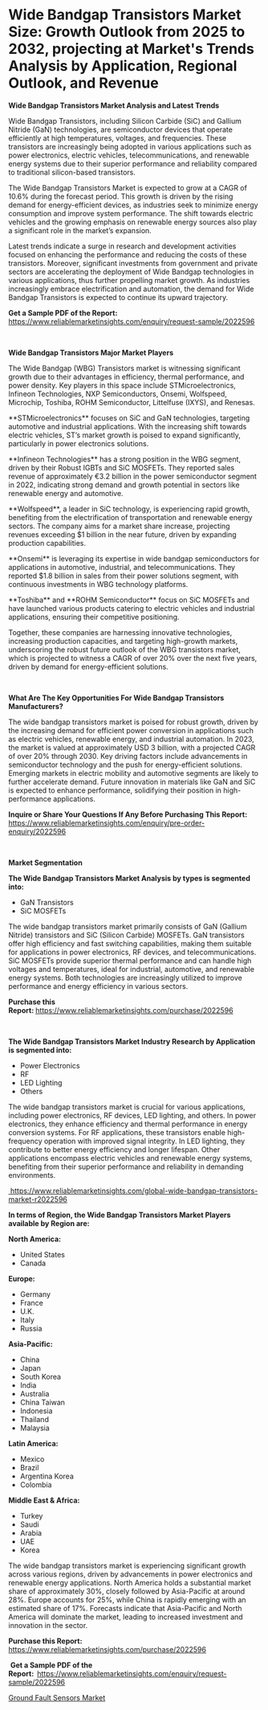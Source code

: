 <p><h1>Wide Bandgap Transistors Market Size: Growth Outlook from 2025 to 2032, projecting at Market's Trends Analysis by Application, Regional Outlook, and Revenue</h1></p><p><strong>Wide Bandgap Transistors Market Analysis and Latest Trends</strong></p>
<p><p>Wide Bandgap Transistors, including Silicon Carbide (SiC) and Gallium Nitride (GaN) technologies, are semiconductor devices that operate efficiently at high temperatures, voltages, and frequencies. These transistors are increasingly being adopted in various applications such as power electronics, electric vehicles, telecommunications, and renewable energy systems due to their superior performance and reliability compared to traditional silicon-based transistors.</p><p>The Wide Bandgap Transistors Market is expected to grow at a CAGR of 10.6% during the forecast period. This growth is driven by the rising demand for energy-efficient devices, as industries seek to minimize energy consumption and improve system performance. The shift towards electric vehicles and the growing emphasis on renewable energy sources also play a significant role in the market’s expansion. </p><p>Latest trends indicate a surge in research and development activities focused on enhancing the performance and reducing the costs of these transistors. Moreover, significant investments from government and private sectors are accelerating the deployment of Wide Bandgap technologies in various applications, thus further propelling market growth. As industries increasingly embrace electrification and automation, the demand for Wide Bandgap Transistors is expected to continue its upward trajectory.</p></p>
<p><strong>Get a Sample PDF of the Report:&nbsp;</strong> <a href="https://www.reliablemarketinsights.com/enquiry/request-sample/2022596?utm_campaign=2302&utm_medium=2&utm_source=Github&utm_content=ia&utm_term=12022025&utm_id=wide-bandgap-transistors">https://www.reliablemarketinsights.com/enquiry/request-sample/2022596</a></p>
<p>&nbsp;</p>
<p><strong>Wide Bandgap Transistors Major Market Players</strong></p>
<p><p>The Wide Bandgap (WBG) Transistors market is witnessing significant growth due to their advantages in efficiency, thermal performance, and power density. Key players in this space include STMicroelectronics, Infineon Technologies, NXP Semiconductors, Onsemi, Wolfspeed, Microchip, Toshiba, ROHM Semiconductor, Littelfuse (IXYS), and Renesas.</p><p>**STMicroelectronics** focuses on SiC and GaN technologies, targeting automotive and industrial applications. With the increasing shift towards electric vehicles, ST’s market growth is poised to expand significantly, particularly in power electronics solutions.</p><p>**Infineon Technologies** has a strong position in the WBG segment, driven by their Robust IGBTs and SiC MOSFETs. They reported sales revenue of approximately €3.2 billion in the power semiconductor segment in 2022, indicating strong demand and growth potential in sectors like renewable energy and automotive.</p><p>**Wolfspeed**, a leader in SiC technology, is experiencing rapid growth, benefiting from the electrification of transportation and renewable energy sectors. The company aims for a market share increase, projecting revenues exceeding $1 billion in the near future, driven by expanding production capabilities.</p><p>**Onsemi** is leveraging its expertise in wide bandgap semiconductors for applications in automotive, industrial, and telecommunications. They reported $1.8 billion in sales from their power solutions segment, with continuous investments in WBG technology platforms.</p><p>**Toshiba** and **ROHM Semiconductor** focus on SiC MOSFETs and have launched various products catering to electric vehicles and industrial applications, ensuring their competitive positioning.</p><p>Together, these companies are harnessing innovative technologies, increasing production capacities, and targeting high-growth markets, underscoring the robust future outlook of the WBG transistors market, which is projected to witness a CAGR of over 20% over the next five years, driven by demand for energy-efficient solutions.</p></p>
<p>&nbsp;</p>
<p><strong>What Are The Key Opportunities For Wide Bandgap Transistors Manufacturers?</strong></p>
<p><p>The wide bandgap transistors market is poised for robust growth, driven by the increasing demand for efficient power conversion in applications such as electric vehicles, renewable energy, and industrial automation. In 2023, the market is valued at approximately USD 3 billion, with a projected CAGR of over 20% through 2030. Key driving factors include advancements in semiconductor technology and the push for energy-efficient solutions. Emerging markets in electric mobility and automotive segments are likely to further accelerate demand. Future innovation in materials like GaN and SiC is expected to enhance performance, solidifying their position in high-performance applications.</p></p>
<p><strong>Inquire or Share Your Questions If Any Before Purchasing This Report:</strong> <a href="https://www.reliablemarketinsights.com/enquiry/pre-order-enquiry/2022596?utm_campaign=2302&utm_medium=2&utm_source=Github&utm_content=ia&utm_term=12022025&utm_id=wide-bandgap-transistors">https://www.reliablemarketinsights.com/enquiry/pre-order-enquiry/2022596</a></p>
<p>&nbsp;</p>
<p><strong>Market Segmentation</strong></p>
<p><strong>The Wide Bandgap Transistors Market Analysis by types is segmented into:</strong></p>
<p><ul><li>GaN Transistors</li><li>SiC MOSFETs</li></ul></p>
<p><p>The wide bandgap transistors market primarily consists of GaN (Gallium Nitride) transistors and SiC (Silicon Carbide) MOSFETs. GaN transistors offer high efficiency and fast switching capabilities, making them suitable for applications in power electronics, RF devices, and telecommunications. SiC MOSFETs provide superior thermal performance and can handle high voltages and temperatures, ideal for industrial, automotive, and renewable energy systems. Both technologies are increasingly utilized to improve performance and energy efficiency in various sectors.</p></p>
<p><strong>Purchase this Report:&nbsp;</strong><a href="https://www.reliablemarketinsights.com/purchase/2022596?utm_campaign=2302&utm_medium=2&utm_source=Github&utm_content=ia&utm_term=12022025&utm_id=wide-bandgap-transistors">https://www.reliablemarketinsights.com/purchase/2022596</a></p>
<p>&nbsp;</p>
<p><strong>The Wide Bandgap Transistors Market Industry Research by Application is segmented into:</strong></p>
<p><ul><li>Power Electronics</li><li>RF</li><li>LED Lighting</li><li>Others</li></ul></p>
<p><p>The wide bandgap transistors market is crucial for various applications, including power electronics, RF devices, LED lighting, and others. In power electronics, they enhance efficiency and thermal performance in energy conversion systems. For RF applications, these transistors enable high-frequency operation with improved signal integrity. In LED lighting, they contribute to better energy efficiency and longer lifespan. Other applications encompass electric vehicles and renewable energy systems, benefiting from their superior performance and reliability in demanding environments.</p></p>
<p><a href="https://www.reliablemarketinsights.com/global-wide-bandgap-transistors-market-r2022596?utm_campaign=2302&utm_medium=2&utm_source=Github&utm_content=ia&utm_term=12022025&utm_id=wide-bandgap-transistors">&nbsp;https://www.reliablemarketinsights.com/global-wide-bandgap-transistors-market-r2022596</a></p>
<p><strong>In terms of Region, the Wide Bandgap Transistors Market Players available by Region are:</strong></p>
<p>
    <p> <strong> North America: </strong>
        <ul>
            <li>United States</li>
            <li>Canada</li>
        </ul>
        </p> 
    <p> <strong> Europe: </strong>
        <ul>
            <li>Germany</li>
            <li>France</li>
            <li>U.K.</li>
            <li>Italy</li>
            <li>Russia</li>
        </ul>
        </p> 
    <p> <strong> Asia-Pacific: </strong>
        <ul>
            <li>China</li>
            <li>Japan</li>
            <li>South Korea</li>
            <li>India</li>
            <li>Australia</li>
            <li>China Taiwan</li>
            <li>Indonesia</li>
            <li>Thailand</li>
            <li>Malaysia</li>
        </ul>
        </p> 
    <p> <strong> Latin America: </strong>
        <ul>
            <li>Mexico</li>
            <li>Brazil</li>
            <li>Argentina Korea</li>
            <li>Colombia</li>
        </ul>
        </p> 
    <p> <strong> Middle East & Africa: </strong>
        <ul>
            <li>Turkey</li>
            <li>Saudi</li>
            <li>Arabia</li>
            <li>UAE</li>
            <li>Korea</li>
        </ul>
    </p>
    </p>
<p><p>The wide bandgap transistors market is experiencing significant growth across various regions, driven by advancements in power electronics and renewable energy applications. North America holds a substantial market share of approximately 30%, closely followed by Asia-Pacific at around 28%. Europe accounts for 25%, while China is rapidly emerging with an estimated share of 17%. Forecasts indicate that Asia-Pacific and North America will dominate the market, leading to increased investment and innovation in the sector.</p></p>
<p><strong>Purchase this Report: </strong><a href="https://www.reliablemarketinsights.com/purchase/2022596?utm_campaign=2302&utm_medium=2&utm_source=Github&utm_content=ia&utm_term=12022025&utm_id=wide-bandgap-transistors">https://www.reliablemarketinsights.com/purchase/2022596</a></p>
<p>&nbsp;<strong>Get a Sample PDF of the Report:&nbsp;&nbsp;</strong><a href="https://www.reliablemarketinsights.com/enquiry/request-sample/2022596?utm_campaign=2302&utm_medium=2&utm_source=Github&utm_content=ia&utm_term=12022025&utm_id=wide-bandgap-transistors">https://www.reliablemarketinsights.com/enquiry/request-sample/2022596</a></p>
<p><strong></strong></p>
<p><p><a href="https://github.com/mayabungard8092/Market-Research-Report-List-1/blob/main/ground-fault-sensors-market.md?utm_campaign=2302&utm_medium=2&utm_source=Github&utm_content=ia&utm_term=12022025&utm_id=wide-bandgap-transistors">Ground Fault Sensors Market</a></p></p>